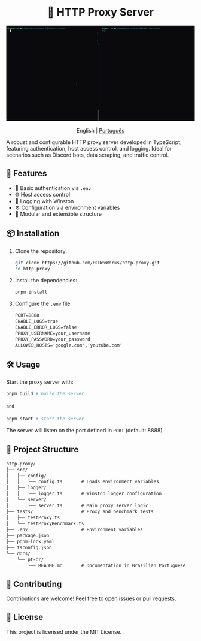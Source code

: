 <h1 align="center"> 🧭 HTTP Proxy Server </h1>

<p align="center">
  <img src="./docs/static/demo.gif">
</p>

<p align="center">
   English
   | 
  <a href="./docs/pt-br/README.md">Português</a>
</p>

A robust and configurable HTTP proxy server developed in TypeScript, featuring authentication, host access control, and logging. Ideal for scenarios such as Discord bots, data scraping, and traffic control.

## 🚀 Features

- 🔐 Basic authentication via `.env`
- 🌐 Host access control
- 📄 Logging with Winston
- ⚙️ Configuration via environment variables
- 🧪 Modular and extensible structure

## 📦 Installation

1. Clone the repository:

   ```bash
   git clone https://github.com/HCDevWorks/http-proxy.git
   cd http-proxy
   ```

2. Install the dependencies:

   ```bash
   pnpm install
   ```

3. Configure the `.env` file:

   ```env
   PORT=8888
   ENABLE_LOGS=true
   ENABLE_ERROR_LOGS=false
   PROXY_USERNAME=your_username
   PROXY_PASSWORD=your_password
   ALLOWED_HOSTS='google.com','youtube.com'
   ```
## 🛠️ Usage

Start the proxy server with:

```bash
pnpm build # build the server

and

pnpm start # start the server
```

The server will listen on the port defined in `PORT` (default: 8888).

## 📁 Project Structure

```
http-proxy/
├── src/
│   ├── config/
│   │   └── config.ts       # Loads environment variables
│   ├── logger/
│   │   └── logger.ts       # Winston logger configuration
│   └── server/
│       └── server.ts       # Main proxy server logic
├── tests/                  # Proxy and benchmark tests
│   ├── testProxy.ts
│   └── testProxyBenchmark.ts
├── .env                    # Environment variables
├── package.json
├── pnpm-lock.yaml
├── tsconfig.json
└── docs/
    └── pt-br/
        └── README.md       # Documentation in Brazilian Portuguese
```

## 🤝 Contributing

Contributions are welcome! Feel free to open issues or pull requests.

## 📄 License

This project is licensed under the MIT License.